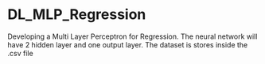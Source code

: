 # DL_MLP_Regression
Developing a Multi Layer Perceptron for Regression. The neural network will have 2 hidden layer and one output layer. The dataset is stores inside the .csv file
